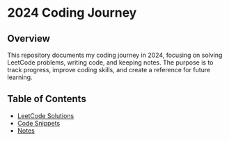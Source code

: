 # 2024 Coding Journey

## Overview

This repository documents my coding journey in 2024, focusing on solving LeetCode problems, writing code, and keeping notes. The purpose is to track progress, improve coding skills, and create a reference for future learning.

## Table of Contents

- [LeetCode Solutions](#leetcode-solutions)
- [Code Snippets](#code-snippets)
- [Notes](#notes)

